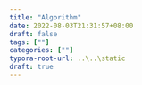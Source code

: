 ```yaml
---
title: "Algorithm"
date: 2022-08-03T21:31:57+08:00
draft: false
tags: [""]
categories: [""]
typora-root-url: ..\..\static
draft: true
---
```


